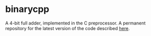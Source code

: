 # binarycpp
A 4-bit full adder, implemented in the C preprocessor. A permanent repository for the latest version of the code described [here](http://philpax.me/blog/abusing-the-c-preprocessor-writing-a-4-bit-adder).